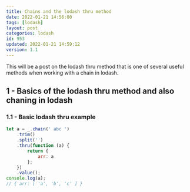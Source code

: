 ```yaml
---
title: Chains and the lodash thru method
date: 2022-01-21 14:56:00
tags: [lodash]
layout: post
categories: lodash
id: 953
updated: 2022-01-21 14:59:12
version: 1.1
---
```


This will be a post on the lodash thru method that is one of several useful methods when working with a chain in lodash.

<!-- more -->


## 1 - Basics of the lodash thru method and also chaning in lodash


### 1.1 - Basic lodash thru example

```js
let a = _.chain(' abc ')
    .trim()
    .split('')
    .thru(function (a) {
        return {
            arr: a
        };
    })
    .value();
console.log(a);
// { arr: [ 'a', 'b', 'c' ] }
```